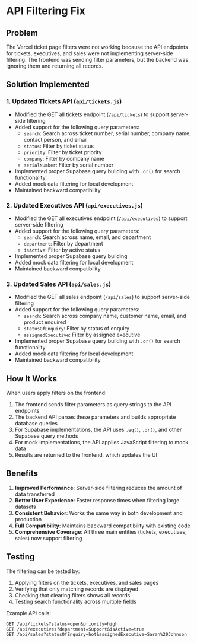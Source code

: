# API Filtering Fix

## Problem
The Vercel ticket page filters were not working because the API endpoints for tickets, executives, and sales were not implementing server-side filtering. The frontend was sending filter parameters, but the backend was ignoring them and returning all records.

## Solution Implemented

### 1. Updated Tickets API (`api/tickets.js`)
- Modified the GET all tickets endpoint (`/api/tickets`) to support server-side filtering
- Added support for the following query parameters:
  - `search`: Search across ticket number, serial number, company name, contact person, and email
  - `status`: Filter by ticket status
  - `priority`: Filter by ticket priority
  - `company`: Filter by company name
  - `serialNumber`: Filter by serial number
- Implemented proper Supabase query building with `.or()` for search functionality
- Added mock data filtering for local development
- Maintained backward compatibility

### 2. Updated Executives API (`api/executives.js`)
- Modified the GET all executives endpoint (`/api/executives`) to support server-side filtering
- Added support for the following query parameters:
  - `search`: Search across name, email, and department
  - `department`: Filter by department
  - `isActive`: Filter by active status
- Implemented proper Supabase query building
- Added mock data filtering for local development
- Maintained backward compatibility

### 3. Updated Sales API (`api/sales.js`)
- Modified the GET all sales endpoint (`/api/sales`) to support server-side filtering
- Added support for the following query parameters:
  - `search`: Search across company name, customer name, email, and product enquired
  - `statusOfEnquiry`: Filter by status of enquiry
  - `assignedExecutive`: Filter by assigned executive
- Implemented proper Supabase query building with `.or()` for search functionality
- Added mock data filtering for local development
- Maintained backward compatibility

## How It Works

When users apply filters on the frontend:
1. The frontend sends filter parameters as query strings to the API endpoints
2. The backend API parses these parameters and builds appropriate database queries
3. For Supabase implementations, the API uses `.eq()`, `.or()`, and other Supabase query methods
4. For mock implementations, the API applies JavaScript filtering to mock data
5. Results are returned to the frontend, which updates the UI

## Benefits

1. **Improved Performance**: Server-side filtering reduces the amount of data transferred
2. **Better User Experience**: Faster response times when filtering large datasets
3. **Consistent Behavior**: Works the same way in both development and production
4. **Full Compatibility**: Maintains backward compatibility with existing code
5. **Comprehensive Coverage**: All three main entities (tickets, executives, sales) now support filtering

## Testing

The filtering can be tested by:
1. Applying filters on the tickets, executives, and sales pages
2. Verifying that only matching records are displayed
3. Checking that clearing filters shows all records
4. Testing search functionality across multiple fields

Example API calls:
```
GET /api/tickets?status=open&priority=high
GET /api/executives?department=Support&isActive=true
GET /api/sales?statusOfEnquiry=hot&assignedExecutive=Sarah%20Johnson
```